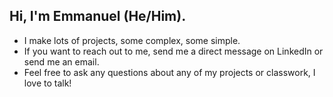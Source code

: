 ## Hi, I'm Emmanuel (He/Him).
- I make lots of projects, some complex, some simple.
- If you want to reach out to me, send me a direct message on LinkedIn or send me an email.
- Feel free to ask any questions about any of my projects or classwork, I love to talk!

